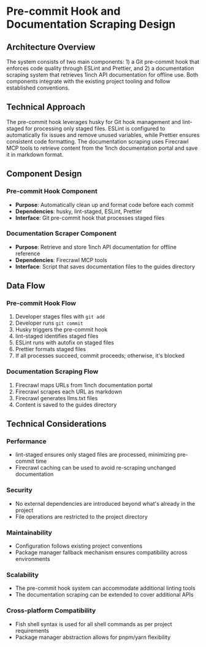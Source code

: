 # Pre-commit Hook and Documentation Scraping Design

## Architecture Overview

The system consists of two main components: 1) a Git pre-commit hook that enforces code quality through ESLint and Prettier, and 2) a documentation scraping system that retrieves 1inch API documentation for offline use. Both components integrate with the existing project tooling and follow established conventions.

## Technical Approach

The pre-commit hook leverages husky for Git hook management and lint-staged for processing only staged files. ESLint is configured to automatically fix issues and remove unused variables, while Prettier ensures consistent code formatting. The documentation scraping uses Firecrawl MCP tools to retrieve content from the 1inch documentation portal and save it in markdown format.

## Component Design

### Pre-commit Hook Component

- **Purpose**: Automatically clean up and format code before each commit
- **Dependencies**: husky, lint-staged, ESLint, Prettier
- **Interface**: Git pre-commit hook that processes staged files

### Documentation Scraper Component

- **Purpose**: Retrieve and store 1inch API documentation for offline reference
- **Dependencies**: Firecrawl MCP tools
- **Interface**: Script that saves documentation files to the guides directory

## Data Flow

### Pre-commit Hook Flow

1. Developer stages files with `git add`
2. Developer runs `git commit`
3. Husky triggers the pre-commit hook
4. lint-staged identifies staged files
5. ESLint runs with autofix on staged files
6. Prettier formats staged files
7. If all processes succeed, commit proceeds; otherwise, it's blocked

### Documentation Scraping Flow

1. Firecrawl maps URLs from 1inch documentation portal
2. Firecrawl scrapes each URL as markdown
3. Firecrawl generates llms.txt files
4. Content is saved to the guides directory

## Technical Considerations

### Performance

- lint-staged ensures only staged files are processed, minimizing pre-commit time
- Firecrawl caching can be used to avoid re-scraping unchanged documentation

### Security

- No external dependencies are introduced beyond what's already in the project
- File operations are restricted to the project directory

### Maintainability

- Configuration follows existing project conventions
- Package manager fallback mechanism ensures compatibility across environments

### Scalability

- The pre-commit hook system can accommodate additional linting tools
- The documentation scraping can be extended to cover additional APIs

### Cross-platform Compatibility

- Fish shell syntax is used for all shell commands as per project requirements
- Package manager abstraction allows for pnpm/yarn flexibility
